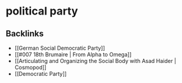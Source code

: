 # political party



## Backlinks

-   [[German Social Democratic Party]]
-   [[#007 18th Brumaire | From Alpha to Omega]]
-   [[Articulating and Organizing the Social Body with Asad Haider | Cosmopod]]
-   [[Democratic Party]]
